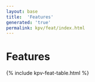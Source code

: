 ```yaml
---
layout: base
title:  'Features'
generated: 'true'
permalink: kpv/feat/index.html
---
```


# Features

{% include kpv-feat-table.html %}
